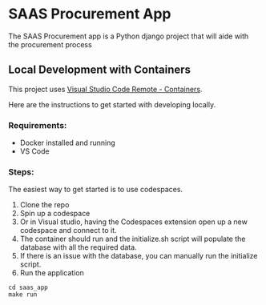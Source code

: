 # SAAS Procurement App 

The SAAS Procurement app is a Python django project that will aide with the procurement process

## Local Development with Containers

This project uses [Visual Studio Code Remote - Containers](https://code.visualstudio.com/docs/remote/containers).

Here are the instructions to get started with developing locally.

### Requirements:

- Docker installed and running
- VS Code


### Steps:

The easiest way to get started is to use codespaces. 

1. Clone the repo
2. Spin up a codespace
3. Or in Visual studio, having the Codespaces extension open up a new codespace and connect to it.
4. The container should run and the initialize.sh script will populate the database with all the required data.
5. If there is an issue with the database, you can manually run the initialize script. 
6.  Run the application
```
cd saas_app
make run
``` 
